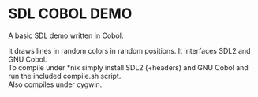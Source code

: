 # SDL COBOL DEMO
 A basic SDL demo written in Cobol.

 It draws lines in random colors in random positions. It interfaces SDL2 and GNU Cobol.  
 To compile under *nix simply install SDL2 (+headers) and GNU Cobol and run the included compile.sh script.   
 Also compiles under cygwin. 

